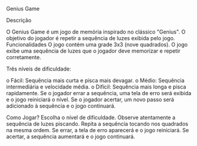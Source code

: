 Genius Game

Descrição

O Genius Game é um jogo de memória inspirado no clássico "Genius". O objetivo do jogador é repetir a sequência de luzes exibida pelo jogo.
Funcionalidades
O jogo contém uma grade 3x3 (nove quadrados).
O jogo exibe uma sequência de luzes que o jogador deve memorizar e repetir corretamente.

Três níveis de dificuldade:

o Fácil: Sequência mais curta e pisca mais devagar.
o Médio: Sequência intermediária e velocidade média.
o Difícil: Sequência mais longa e pisca rapidamente.
Se o jogador errar a sequência, uma tela de erro será exibida e o jogo reiniciará o nível.
Se o jogador acertar, um novo passo será adicionado à sequência e o jogo continuará.

Como Jogar?
Escolha o nível de dificuldade.
Observe atentamente a sequência de luzes piscando.
Repita a sequência tocando nos quadrados na mesma ordem.
Se errar, a tela de erro aparecerá e o jogo reiniciará.
Se acertar, a sequência aumentará e o jogo continuará.

